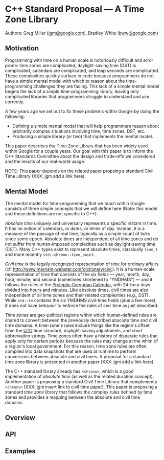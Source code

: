 # C++ Standard Proposal &mdash; A Time Zone Library

Authors: Greg Miller (jgm@google.com), Bradley White (bww@google.com)

## Motivation

Programming with time on a human scale is notoriously difficult and error
prone: time zones are complicated, daylight-saving time (DST) is complicated,
calendars are complicated, and leap seconds are complicated. These complexities
quickly surface in code because programmers do not have a simple mental model
with which to reason about the time-programming challenges they are facing.
This lack of a simple mental model begets the lack of a simple time-programming
library, leaving only complicated libraries that programmers struggle to
understand and use correctly.

A few years ago we set out to fix these problems within Google by doing the
following:

* Defining a simple mental model that will help programmers reason about
  arbitrarily complex situations involving time, time zones, DST, etc.
* Producing a simple library (or two) that implements the mental model.

This paper describes the Time Zone Library that has been widely used within
Google for a couple years. Our goal with this paper is to inform the C++
Standards Committee about the design and trade-offs we considered and the
results of our real-world usage.

NOTE: This paper depends on the related paper propsing a standard Civil Time
Library (XXX: jgm add a link here).

## Mental Model

The mental model for time-programming that we teach within Google consists of
three simple concepts that we will define here (Note: this model and these
definitions are not specific to C++).

*Absolute time* uniquely and universally represents a specific instant in time.
It has no notion of calendars, or dates, or times of day. Instead, it is a
measure of the passage of real time, typically as a simple count of ticks since
some epoch. Absolute times are independent of all time zones and do not suffer
from human-imposed complexities such as daylight-saving time (DST). Many C++
types exist to represent absolute times, classically `time_t` and more recently
`std::chrono::time_point`.

*Civil time* is the legally recognized representation of time for ordinary
affairs (cf. http://www.merriam-webster.com/dictionary/civil). It is a
human-scale representation of time that consists of the six fields &mdash;
year, month, day, hour, minute, and second (sometimes shortened to "YMDHMS")
&mdash; and it follows the rules of the [Proleptic Gregorian Calendar], with
24-hour days divided into hours and minutes. Like absolute times, civil times
are also independent of all time zones and their related complexities (e.g.,
DST). While `std::tm` contains the six YMDHMS civil-time fields (plus a few
more), it does not have behavior to enforce the rules of civil time as just
described.

*Time zones* are geo-political regions within which human-defined rules are
shared to convert between the previously described absolute time and civil time
domains. A time-zone's rules include things like the region's offset from the
[UTC] time standard, daylight-saving adjustments, and short abbreviation
strings. Time zones often have a history of disparate rules that apply only for
certain periods because the rules may change at the whim of a region's local
government. For this reason, time zone rules are often compiled into data
snapshots that are used at runtime to perform conversions between absolute and
civil times. A proposal for a standard time zone library is presented in
another paper (XXX: jgm add a link here).

The C++ standard library already has `<chrono>`, which is a good implementation
of *absolute time* (as well as the related duration concept). Another paper is
proposing a standard Civil Time Library that complements `<chrono>` (XXX: jgm
insert link to civil time paper). This paper is proposing a standard *time
zone* library that follows the complex rules defined by time zones and provides
a mapping between the absolute and civil time domains.

## Overview

## API

## Examples

[Proleptic Gregorian Calendar]: https://en.wikipedia.org/wiki/Proleptic_Gregorian_calendar
[UTC]: https://en.wikipedia.org/wiki/Coordinated_Universal_Time
